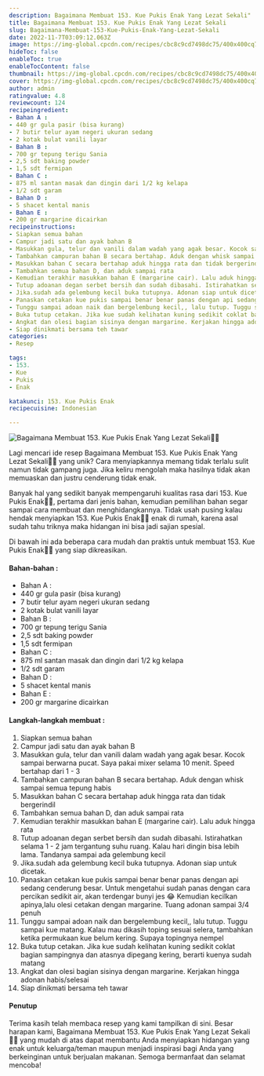 ```yaml
---
description: Bagaimana Membuat 153. Kue Pukis Enak Yang Lezat Sekali"
title: Bagaimana Membuat 153. Kue Pukis Enak Yang Lezat Sekali
slug: Bagaimana-Membuat-153-Kue-Pukis-Enak-Yang-Lezat-Sekali
date: 2022-11-7T03:09:12.063Z
image: https://img-global.cpcdn.com/recipes/cbc8c9cd7498dc75/400x400cq70/photo.jpg
hideToc: false
enableToc: true
enableTocContent: false
thumbnail: https://img-global.cpcdn.com/recipes/cbc8c9cd7498dc75/400x400cq70/photo.jpg
cover: https://img-global.cpcdn.com/recipes/cbc8c9cd7498dc75/400x400cq70/photo.jpg
author: admin
ratingvalue: 4.8
reviewcount: 124
recipeingredient:
- Bahan A :
- 440 gr gula pasir (bisa kurang)
- 7 butir telur ayam negeri ukuran sedang
- 2 kotak bulat vanili layar
- Bahan B :
- 700 gr tepung terigu Sania
- 2,5 sdt baking powder
- 1,5 sdt fermipan
- Bahan C :
- 875 ml santan masak dan dingin dari 1/2 kg kelapa
- 1/2 sdt garam
- Bahan D :
- 5 shacet kental manis
- Bahan E :
- 200 gr margarine dicairkan
recipeinstructions:
- Siapkan semua bahan
- Campur jadi satu dan ayak bahan B
- Masukkan gula, telur dan vanili dalam wadah yang agak besar. Kocok sampai berwarna pucat. Saya pakai mixer selama 10 menit. Speed bertahap dari 1 - 3
- Tambahkan campuran bahan B secara bertahap. Aduk dengan whisk sampai semua tepung habis
- Masukkan bahan C secara bertahap aduk hingga rata dan tidak bergerindil
- Tambahkan semua bahan D, dan aduk sampai rata
- Kemudian terakhir masukkan bahan E (margarine cair). Lalu aduk hingga rata
- Tutup adoanan degan serbet bersih dan sudah dibasahi. Istirahatkan selama 1 - 2 jam tergantung suhu ruang. Kalau hari dingin bisa lebih lama. Tandanya sampai ada gelembung kecil
- Jika.sudah ada gelembung kecil buka tutupnya. Adonan siap untuk dicetak.
- Panaskan cetakan kue pukis sampai benar benar panas dengan api sedang cenderung besar. Untuk mengetahui sudah panas dengan cara percikan sedikit air, akan terdengar bunyi jes 😂 Kemudian kecilkan apinya,lalu olesi cetakan dengan margarine. Tuang adonan sampai 3/4 penuh
- Tunggu sampai adoan naik dan bergelembung kecil,, lalu tutup. Tuggu sampai kue matang. Kalau mau dikasih toping sesuai selera, tambahkan ketika permukaan kue belum kering. Supaya topingnya nempel
- Buka tutup cetakan. Jika kue sudah kelihatan kuning sedikit coklat bagian sampingnya dan atasnya dipegang kering, berarti kuenya sudah matang
- Angkat dan olesi bagian sisinya dengan margarine. Kerjakan hingga adonan habis/selesai
- Siap dinikmati bersama teh tawar
categories:
- Resep

tags:
- 153.
- Kue
- Pukis
- Enak

katakunci: 153. Kue Pukis Enak
recipecuisine: Indonesian

---
```


![Bagaimana Membuat 153. Kue Pukis Enak Yang Lezat Sekali👩‍🍳](https://img-global.cpcdn.com/recipes/cbc8c9cd7498dc75/400x400cq70/photo.jpg)

Lagi mencari ide resep Bagaimana Membuat 153. Kue Pukis Enak Yang Lezat Sekali👩‍🍳 yang unik? Cara menyiapkannya memang tidak terlalu sulit namun tidak gampang juga. Jika keliru mengolah maka hasilnya tidak akan memuaskan dan justru cenderung tidak enak.

Banyak hal yang sedikit banyak mempengaruhi kualitas rasa dari 153. Kue Pukis Enak👩‍🍳, pertama dari jenis bahan, kemudian pemilihan bahan segar sampai cara membuat dan menghidangkannya. Tidak usah pusing kalau hendak menyiapkan 153. Kue Pukis Enak👩‍🍳 enak di rumah, karena asal sudah tahu triknya maka hidangan ini bisa jadi sajian spesial.

Di bawah ini ada beberapa cara mudah dan praktis untuk membuat 153. Kue Pukis Enak👩‍🍳 yang siap dikreasikan.

<!--inarticleads1-->

#### Bahan-bahan :

- Bahan A :
- 440 gr gula pasir (bisa kurang)
- 7 butir telur ayam negeri ukuran sedang
- 2 kotak bulat vanili layar
- Bahan B :
- 700 gr tepung terigu Sania
- 2,5 sdt baking powder
- 1,5 sdt fermipan
- Bahan C :
- 875 ml santan masak dan dingin dari 1/2 kg kelapa
- 1/2 sdt garam
- Bahan D :
- 5 shacet kental manis
- Bahan E :
- 200 gr margarine dicairkan

<!--inarticleads2-->

#### Langkah-langkah membuat :

1. Siapkan semua bahan
1. Campur jadi satu dan ayak bahan B
1. Masukkan gula, telur dan vanili dalam wadah yang agak besar. Kocok sampai berwarna pucat. Saya pakai mixer selama 10 menit. Speed bertahap dari 1 - 3
1. Tambahkan campuran bahan B secara bertahap. Aduk dengan whisk sampai semua tepung habis
1. Masukkan bahan C secara bertahap aduk hingga rata dan tidak bergerindil
1. Tambahkan semua bahan D, dan aduk sampai rata
1. Kemudian terakhir masukkan bahan E (margarine cair). Lalu aduk hingga rata
1. Tutup adoanan degan serbet bersih dan sudah dibasahi. Istirahatkan selama 1 - 2 jam tergantung suhu ruang. Kalau hari dingin bisa lebih lama. Tandanya sampai ada gelembung kecil
1. Jika.sudah ada gelembung kecil buka tutupnya. Adonan siap untuk dicetak.
1. Panaskan cetakan kue pukis sampai benar benar panas dengan api sedang cenderung besar. Untuk mengetahui sudah panas dengan cara percikan sedikit air, akan terdengar bunyi jes 😂 Kemudian kecilkan apinya,lalu olesi cetakan dengan margarine. Tuang adonan sampai 3/4 penuh
1. Tunggu sampai adoan naik dan bergelembung kecil,, lalu tutup. Tuggu sampai kue matang. Kalau mau dikasih toping sesuai selera, tambahkan ketika permukaan kue belum kering. Supaya topingnya nempel
1. Buka tutup cetakan. Jika kue sudah kelihatan kuning sedikit coklat bagian sampingnya dan atasnya dipegang kering, berarti kuenya sudah matang
1. Angkat dan olesi bagian sisinya dengan margarine. Kerjakan hingga adonan habis/selesai
1. Siap dinikmati bersama teh tawar

#### Penutup

Terima kasih telah membaca resep yang kami tampilkan di sini. Besar harapan kami, Bagaimana Membuat 153. Kue Pukis Enak Yang Lezat Sekali👩‍🍳 yang mudah di atas dapat membantu Anda menyiapkan hidangan yang enak untuk keluarga/teman maupun menjadi inspirasi bagi Anda yang berkeinginan untuk berjualan makanan. Semoga bermanfaat dan selamat mencoba!